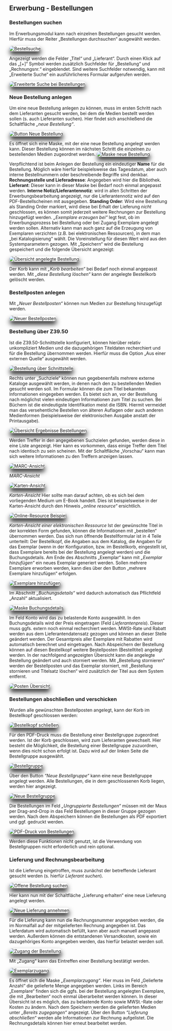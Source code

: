 <style>
	img[src$="#shadow-round"] {
		border-radius: 20px;
		box-shadow: 1px 10px 16px #222222;
	}
</style>
## Erwerbung - Bestellungen
### Bestellungen suchen
Im Erwerbungsmodul kann nach einzelnen Bestellungen gesucht werden. Hierfür muss der Reiter „Bestellungen durchsuchen“ ausgewählt werden.

![Bestellsuche](../Images/EW_bssuche.png#shadow-round)
 
Angezeigt werden die Felder „Titel“ und „Lieferant“. Durch einen Klick auf das „[+]“ Symbol werden zusätzlich Suchfelder für „Bestellung“ und „Rechnungsnr.“ eingeblendet. Sind weitere Suchfelder notwendig, kann mit „Erweiterte Suche“ ein ausführlicheres Formular aufgerufen werden.

![Erweiterte Suche bei Bestellungen](../Images/EW_bserwsuche.png#shadow-round)

 

### Neue Bestellung anlegen
Um eine neue Bestellung anlegen zu können, muss im ersten Schritt nach dem Lieferanten gesucht werden, bei dem die Medien bestellt werden sollen (s. auch Lieferanten suchen).
Hier findet sich anschließend die Schaltfläche *„neue Bestellung“*.
 
![Button Neue Bestellung](../Images/EW_bsneu.png#shadow-round)

 
Es öffnet sich eine Maske, mit der eine neue Bestellung angelegt werden kann. Dieser Bestellung können im nächsten Schritt die einzelnen zu bestellenden Medien zugeordnet werden.
![Maske neue Bestellung](../Images/EW_bsmaske.png#shadow-round)

 
Verpflichtend ist beim Anlegen der Bestellung ein eindeutiger **Name** für die Bestellung. Möglich wäre hierfür beispielsweise das Tagesdatum, aber auch interne Bestellnummern oder beschreibende Begriffe sind denkbar.
**Rechnungsstelle und Lieferadresse**: Angegeben wird hier die Bibliothek. 
**Lieferant**: Dieser kann in dieser Maske bei Bedarf noch einmal angepasst werden.
**Interne Notiz/Lieferantennotiz**: wird in allen Schritten der Erwerbungsbearbeitung angezeigt, nur die Lieferantennotiz wird auf den PDF-Bestellscheinen mit ausgegeben.
**Standing Order**: Wird eine Bestellung als Standing Order markiert, wird diese bei Erhalt der Lieferung *nicht* geschlossen, es können somit jederzeit weitere Rechnungen zur Bestellung hinzugefügt werden.
*„Exemplare erzeugen bei“* legt fest, ob im Erwerbungsprozess bei Bestellung oder bei Zugang Exemplare angelegt werden sollen. Alternativ kann man auch ganz auf die Erzeugung von Exemplaren verzichten (z.B. bei elektronischen Ressourcen), in dem man „bei Katalogisierung“ wählt. Die Voreinstellung für diesen Wert wird aus den Systemparametern gezogen.
Mit „Speichern“ wird die Bestellung gespeichert und die folgende Übersicht angezeigt:

![Übersicht angelegte Bestellung](../Images/EW_bsuebers.png#shadow-round)
 
Der Korb kann mit *„Korb bearbeiten“* bei Bedarf noch einmal angepasst werden. Mit *„diese Bestellung löschen“* kann der angelegte Bestellkorb gelöscht werden.

### Bestellposten anlegen

Mit *„Neuer Bestellposten“* können nun Medien zur Bestellung hinzugefügt werden. 

![Neuer Bestellposten](../Images/EW_bsbestellposten.png#shadow-round)

 

### Bestellung über Z39.50
Ist die Z39.50-Schnittstelle konfiguriert, können hierüber relativ unkompliziert Medien und die dazugehörigen Titeldaten recherchiert und für die Bestellung übernommen werden. Hierfür muss die Option „Aus einer externen Quelle“ ausgewählt werden.

![Bestellung über Schnittstelle](../Images/EW_bsschnittstelle.png#shadow-round)

 
Rechts unter „Suchziele“ können nun gegebenenfalls mehrere externe Kataloge ausgewählt werden, in denen nach den zu bestellenden Medien gesucht werden soll. Im Formular können die zum Titel bekannten Informationen eingegeben werden.
Es bietet sich an, vor der Bestellung nach möglichst vielen eindeutigen Informationen zum Titel zu suchen. Bei Büchern ist die eindeutigste Identifikation meist die ISBN. Hiermit vermeidet man das versehentliche Bestellen von älteren Auflagen oder auch anderen Medienformen (beispielsweise der elektronischen Ausgabe anstatt der Printausgabe). 

![Übersicht Ergebnisse Bestellungen](../Images/EW_bserg.png#shadow-round)

 

Werden Treffer in den angegebenen Suchzielen gefunden, werden diese in eine Liste angezeigt. Hier kann es vorkommen, dass einige Treffer dem Titel nach identisch zu sein scheinen. Mit der Schaltfläche „Vorschau“ kann man sich weitere Informationen zu den Treffern anzeigen lassen.

![MARC-Ansicht](../Images/EW_bsmarc.png#shadow-round)

 
*MARC-Ansicht*

![Karten-Ansicht](../Images/EW_bskarte.png#shadow-round)

 
*Karten-Ansicht*
Hier sollte man darauf achten, ob es sich bei dem vorliegenden Medium um E-Book handelt. Dies ist beispielsweise in der Karten-Ansicht durch den Hinweis *„online resource“* ersichtlich. 

![Online-Resource Beispiel](../Images/EW_bsonline.png#shadow-round)

 
*Karten-Ansicht einer elektronischen Ressource*
Ist der gewünschte Titel in der korrekten Form gefunden, können die Informationen mit „bestellen“ übernommen werden.
Das sich nun öffnende Bestellformular ist in 4 Teile unterteilt: Der Bestellkopf, die Angaben aus dem Katalog, die Angaben für das Exemplar (wenn in der Konfiguration, bzw. im Bestellkorb, eingestellt ist, dass Exemplare bereits bei der Bestellung angelegt werden) und die Buchungsdetails.
Am Ende des Abschnitts „Exemplar“ kann mit *„Exemplar hinzufügen“* ein neues Exemplar generiert werden. Sollen mehrere Exemplare erworben werden, kann dies über den Button „mehrere Exemplare hinzufügen“ erfolgen.

![Exemplare hinzufügen](../Images/EW_exadd.png#shadow-round)
 
Im Abschnitt *„Buchungsdetails“* wird dadurch automatisch das Pflichtfeld „Anzahl“ aktualisiert.

![Maske Buchungsdetails](../Images/EW_buchungsdetails.png#shadow-round)
  
Im Feld Konto wird das zu belastende Konto ausgewählt. In den Buchungsdetails wird der Preis eingetragen (Feld *Lieferantenpreis*). Dieser muss ggfs. extern noch einmal recherchiert werden. MWSt-Rate und Rabatt werden aus dem Lieferantendatensatz gezogen und können an dieser Stelle geändert werden. Der Gesamtpreis aller Exemplare mit Rabatten wird automatisch berechnet und eingetragen.
Nach Abspeichern der Bestellung können auf diesen Bestellkopf weitere Bestellposten (Bestelltitel) angelegt werden.
In der nachfolgend angezeigten Übersicht kann die angelegte Bestellung geändert und auch storniert werden. Mit „Bestellung stornieren“ werden der Bestellposten und das Exemplar storniert, mit „Bestellung stornieren und Titelsatz löschen“ wird zusätzlich der Titel aus dem System entfernt.

![Posten Übersicht](../Images/EW_posten.png#shadow-round)

 

### Bestellungen abschließen und verschicken

Wurden alle gewünschten Bestellposten angelegt, kann der Korb im Bestellkopf geschlossen werden:

![Bestellkopf schließen](../Images/EW_bsclose.png#shadow-round)

 
Für den PDF-Druck muss die Bestellung einer Bestellgruppe zugeordnet werden.
Ist der Korb geschlossen, wird zum Lieferanten gewechselt.
Hier besteht die Möglichkeit, die Bestellung einer Bestellgruppe zuzuordnen, wenn dies nicht schon erfolgt ist. Dazu wird auf der linken Seite die Bestellgruppe ausgewählt.

![Bestellgruppe](../Images/EW_bsgruppe.png#shadow-round)

 
Über den Button *“Neue Bestellgruppe“* kann eine neue Bestellgruppe angelegt werden. Alle Bestellungen, die in dem geschlossenen Korb liegen, werden hier angezeigt.

![Neue Bestellgruppe](../Images/EW_bsgruppeneu.png#shadow-round)
 
Die Bestellungen im Feld *„Ungruppierte Bestellungen“* müssen mit der Maus per Drag-and-Drop in das Feld Bestellungen in dieser Gruppe gezogen werden. Nach dem Abspeichern können die Bestellungen als PDF exportiert und ggf. gedruckt werden. 

![PDF-Druck von Bestellungen](../Images/EW_bspdf.png#shadow-round)

 
 Werden diese Funktionen nicht genutzt, ist die Verwendung von Bestellgruppen nicht erforderlich und rein optional.

### Lieferung und Rechnungsbearbeitung
Ist die Lieferung eingetroffen, muss zunächst der betreffende Lieferant gesucht werden (s. hierfür *Lieferant suchen*).

![Offene Bestellung suchen](../Images/EW_bsoffen.png#shadow-round)

 
Hier kann nun mit der Schaltfläche „Lieferung erhalten“ eine neue Lieferung angelegt werden.

![Neue Lieferung annehmen](../Images/EW_rechneu.png#shadow-round)

 
Für die Lieferung kann nun die Rechnungsnummer angegeben werden, die im Normalfall auf der mitgelieferten Rechnung angegeben ist. Das Lieferdatum wird automatisch befüllt, kann aber auch manuell angepasst werden. Außerdem können die entstandenen Versandkosten, sowie ein dazugehöriges Konto angegeben werden, das hierfür belastet werden soll.

![Zugang der Bestellung](../Images/EW_bszugang.png#shadow-round)

 
Mit „Zugang“ kann das Eintreffen einer Bestellung bestätigt werden.

![Exemplarzugang](../Images/EW_bsexzugang.png#shadow-round)

 
Es öffnet sich die Maske *„Exemplarzugang“*. Hier muss im Feld „Gelieferte Anzahl“ die gelieferte Menge angegeben werden. Links im Bereich „Exemplare“ finden sich die ggfs. bei der Bestellung angelegten Exemplare, die mit „Bearbeiten“ noch einmal überarbeitet werden können.
In dieser Übersicht ist es möglich, das zu belastende Konto sowie MWSt.-Rate oder Kosten zu ändern. 
Nach dem Speichern werden die gelieferten Medien unter *„Bereits zugegangen“* angezeigt.
Über den Button *“Lieferung abschließen“* werden alle Informationen zur Rechnung aufgelistet. Die Rechnungsdetails können hier erneut bearbeitet werden.

